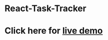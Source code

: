 # React-Task-Tracker

# Click here for [live demo](https://gowthamk17.github.io/react-task-tracker)

